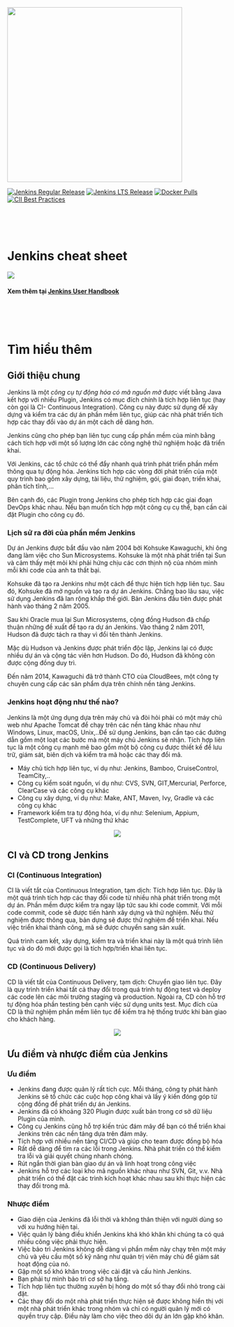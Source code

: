 <a href="https://jenkins.io">
  <picture>
    <source width="400" media="(prefers-color-scheme: dark)" srcset="https://www.jenkins.io/images/jenkins-logo-title-dark.svg">
    <img width="400" src="https://www.jenkins.io/images/jenkins-logo-title.svg">
  </picture>
</a>

[![Jenkins Regular Release](https://img.shields.io/endpoint?url=https%3A%2F%2Fwww.jenkins.io%2Fchangelog%2Fbadge.json)](https://www.jenkins.io/changelog)
[![Jenkins LTS Release](https://img.shields.io/endpoint?url=https%3A%2F%2Fwww.jenkins.io%2Fchangelog-stable%2Fbadge.json)](https://www.jenkins.io/changelog-stable)
[![Docker Pulls](https://img.shields.io/docker/pulls/jenkins/jenkins.svg)](https://hub.docker.com/r/jenkins/jenkins/)
[![CII Best Practices](https://bestpractices.coreinfrastructure.org/projects/3538/badge)](https://bestpractices.coreinfrastructure.org/projects/3538)

<br />
<br />
<br />

# Jenkins cheat sheet

<a href="https://www.edureka.co/blog/wp-content/uploads/2018/10/Jenkins-Cheat-Sheet-Edureka.pdf">
  <picture>
    <source width="" media="(prefers-color-scheme: dark)" srcset="./Jenkins-Cheat-Sheet-Edureka-1.png">
    <img width="" src="./Jenkins-Cheat-Sheet-Edureka-1.png">
  </picture>
</a>

#### Xem thêm tại <a href="https://www.jenkins.io/user-handbook.pdf"> Jenkins User Handbook</a>

<br />
<br />
<br />

# Tìm hiểu thêm

## Giới thiệu chung

Jenkins là một <span style="font-style:italic">công cụ tự động hóa có mã nguồn mở</span> được viết bằng Java kết hợp với nhiều Plugin, Jenkins có mục đích chính là tích hợp liên tục (hay còn gọi là CI- Continuous Integration). Công cụ này được sử dụng để xây dựng và kiểm tra các dự án phần mềm liên tục, giúp các nhà phát triển tích hợp các thay đổi vào dự án một cách dễ dàng hơn.

Jenkins cũng cho phép bạn liên tục cung cấp phần mềm của mình bằng cách tích hợp với một số lượng lớn các công nghệ thử nghiệm hoặc đã triển khai.

Với Jenkins, các tổ chức có thể đẩy nhanh quá trình phát triển phần mềm thông qua tự động hóa. Jenkins tích hợp các vòng đời phát triển của một quy trình bao gồm xây dựng, tài liệu, thử nghiệm, gói, giai đoạn, triển khai, phân tích tĩnh,…

Bên cạnh đó, các Plugin trong Jenkins cho phép tích hợp các giai đoạn DevOps khác nhau. Nếu bạn muốn tích hợp một công cụ cụ thể, bạn cần cài đặt Plugin cho công cụ đó.

### Lịch sử ra đời của phần mềm Jenkins

Dự án Jenkins được bắt đầu vào năm 2004 bởi Kohsuke Kawaguchi, khi ông đang làm việc cho Sun Microsystems. Kohsuke là một nhà phát triển tại Sun và cảm thấy mệt mỏi khi phải hứng chịu các cơn thịnh nộ của nhóm mình mỗi khi code của anh ta thất bại.

Kohsuke đã tạo ra Jenkins như một cách để thực hiện tích hợp liên tục. Sau đó, Kohsuke đã mở nguồn và tạo ra dự án Jenkins. Chẳng bao lâu sau, việc sử dụng Jenkins đã lan rộng khắp thế giới. Bản Jenkins đầu tiên được phát hành vào tháng 2 năm 2005.

Sau khi Oracle mua lại Sun Microsystems, cộng đồng Hudson đã chấp thuận những đề xuất để tạo ra dự án Jenkins. Vào tháng 2 năm 2011, Hudson đã được tách ra thay vì đổi tên thành Jenkins.

Mặc dù Hudson và Jenkins được phát triển độc lập, Jenkins lại có được nhiều dự án và cộng tác viên hơn Hudson. Do đó, Hudson đã không còn được cộng đồng duy trì.

Đến năm 2014, Kawaguchi đã trở thành CTO của CloudBees, một công ty chuyên cung cấp các sản phẩm dựa trên chính nền tảng Jenkins.

### Jenkins hoạt động như thế nào?

Jenkins là một ứng dụng dựa trên máy chủ và đòi hỏi phải có một máy chủ web như Apache Tomcat để chạy trên các nền tảng khác nhau như Windows, Linux, macOS, Unix,..Để sử dụng Jenkins, bạn cần tạo các đường dẫn gồm một loạt các bước mà một máy chủ Jenkins sẽ nhận. Tích hợp liên tục là một công cụ mạnh mẽ bao gồm một bộ công cụ được thiết kế để lưu trữ,
giám sát, biên dịch và kiểm tra mã hoặc các thay đổi mã.

- Máy chủ tích hợp liên tục, ví dụ như: Jenkins, Bamboo, CruiseControl, TeamCity,..
- Công cụ kiểm soát nguồn, ví dụ như: CVS, SVN, GIT,Mercurial, Perforce, ClearCase và các công cụ khác
- Công cụ xây dựng, ví dụ như: Make, ANT, Maven, Ivy, Gradle và các công cụ khác
- Framework kiểm tra tự động hóa, ví dụ như: Selenium, Appium, TestComplete, UFT và những thứ khác

<div align="center">
    <picture>
        <img  src="https://wiki.tino.org/wp-content/uploads/2021/07/word-image-1163.png">
    </picture>
</div>

## CI và CD trong Jenkins

### CI (Continuous Integration)

CI là viết tắt của Continuous Integration, tạm dịch: Tích hợp liên tục. Đây là một quá trình tích hợp các thay đổi code từ nhiều nhà phát triển trong một dự án. Phần mềm được kiểm tra ngay lập tức sau khi code commit. Với mỗi code commit, code sẽ được tiến hành xây dựng và thử nghiệm. Nếu thử nghiệm được thông qua, bản dựng sẽ được thử nghiệm để triển khai. Nếu việc triển khai thành công, mã sẽ được chuyển sang sản xuất.

Quá trình cam kết, xây dựng, kiểm tra và triển khai này là một quá trình liên tục và do đó mới được gọi là tích hợp/triển khai liên tục.

### CD (Continuous Delivery)

CD là viết tắt của Continuous Delivery, tạm dịch: Chuyển giao liên tục. Đây là quy trình triển khai tất cả thay đổi trong quá trình tự động test và deploy các code lên các môi trường staging và production. Ngoài ra, CD còn hỗ trợ tự động hóa phần testing bên cạnh việc sử dụng units test. Mục đích của CD là thử nghiệm phần mềm liên tục để kiểm tra hệ thống trước khi bàn giao cho khách hàng.

<div  align="center">
    <picture>
        <img src="https://wiki.tino.org/wp-content/uploads/2021/07/word-image-1164.png">
    </picture>
</div>

## Ưu điểm và nhược điểm của Jenkins

### Ưu điểm

- Jenkins đang được quản lý rất tích cực. Mỗi tháng, công ty phát hành Jenkins sẽ tổ chức các cuộc họp công khai và lấy ý kiến ​​đóng góp từ cộng đồng để phát triển dự án Jenkins.
- Jenkins đã có khoảng 320 Plugin được xuất bản trong cơ sở dữ liệu Plugin của mình.
- Công cụ Jenkins cũng hỗ trợ kiến ​​trúc đám mây để bạn có thể triển khai Jenkins trên các nền tảng dựa trên đám mây.
- Tích hợp với nhiều nền tảng CI/CD và giúp cho team được đồng bộ hóa
- Rất dễ dàng để tìm ra các lỗi trong Jenkins. Nhà phát triển có thể kiểm tra lỗi và giải quyết chúng nhanh chóng.
- Rút ngắn thời gian bàn giao dự án và linh hoạt trong công việc
- Jenkins hỗ trợ các loại kho mã nguồn khác nhau như SVN, Git, v.v. Nhà phát triển có thể đặt các trình kích hoạt khác nhau sau khi thực hiện các thay đổi trong mã.

### Nhược điểm

- Giao diện của Jenkins đã lỗi thời và không thân thiện với người dùng so với xu hướng hiện tại.
- Việc quản lý bảng điều khiển Jenkins khá khó khăn khi chúng ta có quá nhiều công việc phải thực hiện.
- Việc bảo trì Jenkins không dễ dàng vì phần mềm này chạy trên một máy chủ và yêu cầu một số kỹ năng như quản trị viên máy chủ để giám sát hoạt động của nó.
- Gặp một số khó khăn trong việc cài đặt và cấu hình Jenkins.
- Bạn phải tự mình bảo trì cơ sở hạ tầng.
- Tích hợp liên tục thường xuyên bị hỏng do một số thay đổi nhỏ trong cài đặt.
- Các thay đổi do một nhà phát triển thực hiện sẽ được không hiển thị với một nhà phát triển khác trong nhóm và chỉ có người quản lý mới có quyền truy cập. Điều này làm cho việc theo dõi dự án lớn gặp khó khăn.
